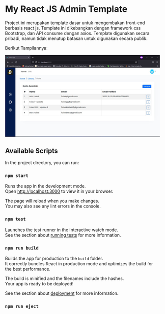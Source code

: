 # My React JS Admin Template

Project ini merupakan template dasar untuk mengembakan front-end berbasis react js. Template ini dikebangkan dengan framework css Bootstrap, dan API consume dengan axios. Template digunakan secara pribadi, namun tidak menutup batasan untuk digunakan secara publik.

Berikut Tampilannya:

<img src="./Screenshot 2022-10-15 211334.jpg" alt="..">

## Available Scripts

In the project directory, you can run:

### `npm start`

Runs the app in the development mode.\
Open [http://localhost:3000](http://localhost:3000) to view it in your browser.

The page will reload when you make changes.\
You may also see any lint errors in the console.

### `npm test`

Launches the test runner in the interactive watch mode.\
See the section about [running tests](https://facebook.github.io/create-react-app/docs/running-tests) for more information.

### `npm run build`

Builds the app for production to the `build` folder.\
It correctly bundles React in production mode and optimizes the build for the best performance.

The build is minified and the filenames include the hashes.\
Your app is ready to be deployed!

See the section about [deployment](https://facebook.github.io/create-react-app/docs/deployment) for more information.

### `npm run eject`
